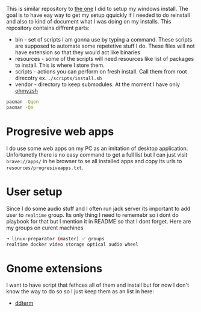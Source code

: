 This is similar repository to [the one](https://github.com/filipizydorczyk/windows-preparator) I did to setup my windows install. The goal is to have eay way to get my setup qquickly if I needed to do reinstall and also to kind of document what I was doing on my installs. This repository contains diffrent parts:

-   bin - set of scripts I am gonna use by typing a command. These scripts are supposed to automate some repetetive stuff I do. These files will not have extension so that they would act like binaries
-   resources - some of the scripts will need resources like list of packages to install. This is where I store them.
-   scripts - actions you can perform on fresh install. Call them from root direcotry ex. `./scripts/install.sh`
-   vendor - directory to keep submodules. At the moment I have only [ohmyzsh](https://github.com/ohmyzsh/ohmyzsh)

```sh
pacman -Qqen
pacman -Qm
```

# Progresive web apps

I do use some web apps on my PC as an imitation of desktop application. Unfortunetly there is no easy command to get a full list but I can just visit `brave://apps/` in he browser to se all installed apps and copy its urls to `resources/progresiveapps.txt`.

# User setup

Since I do some audio stuff and I often run jack server its important to add user to `realtime` group. Its only thing I need to rememebr so i dont do playbook for that but I mention it in README so that I dont forget. Here are my groups on curent machines

```sh
➜ linux-preparator (master) ✅ groups                
realtime docker video storage optical audio wheel
```

# Gnome extensions

I want to have script that fethces all of them and install but for now I don't know the way to do so so I just keep them as an list in here:

- [ddterm](https://extensions.gnome.org/extension/3780/ddterm/)